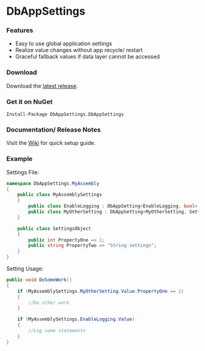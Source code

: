 DbAppSettings
=======================

### Features
- Easy to use global application settings
- Realize value changes without app recycle/ restart
- Graceful fallback values if data layer cannot be accessed

### Download
Download the [latest release].

### Get it on NuGet
`Install-Package DbAppSettings.DbAppSettings`

### Documentation/ Release Notes
Visit the [Wiki] for quick setup guide.

### Example
Settings File:
```c#
namespace DbAppSettings.MyAssembly
{
    public class MyAssemblySettings
    {
        public class EnableLogging : DbAppSetting<EnableLogging, bool> { public override bool InitialValue => false; }
        public class MyOtherSetting : DbAppSetting<MyOtherSetting, SettingsObject> { public override SettingsObject InitialValue => new SettingsObject(); }
    }

    public class SettingsObject
    {
        public int PropertyOne => 1;
        public string PropertyTwo => "String settings";
    }
}
```
Setting Usage:
```c#
public void DoSomeWork()
{
    if (MyAssemblySettings.MyOtherSetting.Value.PropertyOne == 1)
    {
        //Do other work
    }

    if (MyAssemblySettings.EnableLogging.Value)
    {
        //Log some statements
    }
}
```

[latest release]: https://github.com/mmohoney/DbAppSettings/releases
[DbAppSettings.Test]: https://github.com/mmohoney/DbAppSettings/tree/master/DbAppSettings/Source/DbAppSettings.Test
[wiki]: https://github.com/mmohoney/DbAppSettings/wiki

